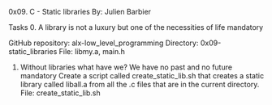 0x09. C - Static libraries
By: Julien Barbier

Tasks
0. A library is not a luxury but one of the necessities of life
mandatory

GitHub repository: alx-low_level_programming
Directory: 0x09-static_libraries
File: libmy.a, main.h


1. Without libraries what have we? We have no past and no future
mandatory
Create a script called create_static_lib.sh that creates a static library called liball.a from all the .c files that are in the current directory.
File: create_static_lib.sh

